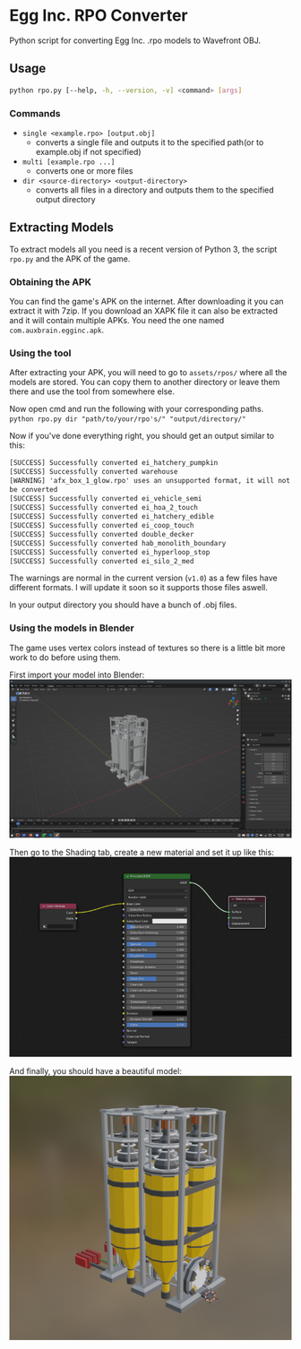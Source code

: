 # Egg Inc. RPO Converter

Python script for converting Egg Inc. .rpo models to Wavefront OBJ.

## Usage
```sh
python rpo.py [--help, -h, --version, -v] <command> [args]
```
### Commands
- `single <example.rpo> [output.obj]`
    - converts a single file and outputs it to the specified path(or to example.obj if not specified)
- `multi [example.rpo ...]`
    - converts one or more files
- `dir <source-directory> <output-directory>`
    - converts all files in a directory and outputs them to the specified output directory

## Extracting Models
To extract models all you need is a recent version of Python 3, the script `rpo.py` and the APK of the game.

### Obtaining the APK
You can find the game's APK on the internet. After downloading it you can extract it with 7zip. If you download an XAPK file it can also be extracted and it will contain multiple APKs. You need the one named `com.auxbrain.egginc.apk`.

### Using the tool
After extracting your APK, you will need to go to `assets/rpos/` where all the models are stored. You can copy them to another directory or leave them there and use the tool from somewhere else.  

Now open cmd and run the following with your corresponding paths.  
`python rpo.py dir "path/to/your/rpo's/" "output/directory/"`  

Now if you've done everything right, you should get an output similar to this:  
```
[SUCCESS] Successfully converted ei_hatchery_pumpkin
[SUCCESS] Successfully converted warehouse
[WARNING] 'afx_box_1_glow.rpo' uses an unsupported format, it will not be converted
[SUCCESS] Successfully converted ei_vehicle_semi
[SUCCESS] Successfully converted ei_hoa_2_touch
[SUCCESS] Successfully converted ei_hatchery_edible
[SUCCESS] Successfully converted ei_coop_touch
[SUCCESS] Successfully converted double_decker
[SUCCESS] Successfully converted hab_monolith_boundary
[SUCCESS] Successfully converted ei_hyperloop_stop
[SUCCESS] Successfully converted ei_silo_2_med
```
The warnings are normal in the current version (`v1.0`) as a few files have different formats. I will update it soon so it supports those files aswell.

In your output directory you should have a bunch of .obj files.

### Using the models in Blender
The game uses vertex colors instead of textures so there is a little bit more work to do before using them.

First import your model into Blender:
![importing the model into blender](img/screenshot_0.png)

Then go to the Shading tab, create a new material and set it up like this:
![material setup with a Color Attribute node](img/screenshot_1.png)

And finally, you should have a beautiful model:
![final result](img/screenshot_2.png)